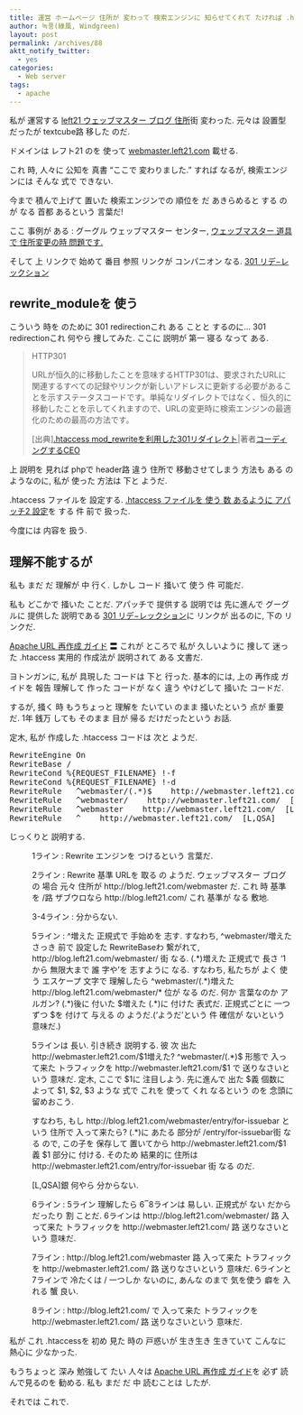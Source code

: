 ```yaml
---
title: 運営 ホームページ 住所が 変わって 検索エンジンに 知らせてくれて たければ .htaccess rewrite ruleを 使う
author: 녹풍(綠風, Windgreen)
layout: post
permalink: /archives/88
aktt_notify_twitter:
  - yes
categories:
  - Web server
tags:
  - apache
---
```

私が 運営する <a href="http://webmaster.left21.com/" target="_top">left21 ウェッブマスター ブログ 住所</a>街 変わった. 元々は 設置型だったが textcube路 移した のだ.

ドメインは レフト21 のを 使って <a href="http://webmaster.left21.com/" target="_top">webmaster.left21.com</a> 載せる.

これ 時, 人々に 公知を 真書 &#8220;ここで 変わりました.&#8221; すれば なるが, 検索エンジンには そんな 式で できない.

今まで 積んで上げて 置いた 検索エンジンでの 順位を だ あきらめると する のが なる 首都 あるという 言葉だ!

ここ 事例が ある : グーグル ウェッブマスター センター, <a href="http://www.google.com/support/forum/p/webmasters/thread?tid=5cb8dcd2fc6eb61c&hl=ko" target="_top">ウェッブマスター 道具で 住所変更の時 問題です.</a>

そして 上 リンクで 始めて 番目 参照 リンクが コンパニオン なる. <a href="http://www.google.com/support/webmasters/bin/answer.py?hl=kr&answer=93633" target="_top">301 リデ−レックション</a>

## rewrite_moduleを 使う

こういう 時を のために 301 redirectionこれ ある ことと するのに&#8230; 301 redirectionこれ 何やら 捜してみた. ここに 説明が 第一 寝る なって ある.

> HTTP301
> 
> URLが恒久的に移動したことを意味するHTTP301は、要求されたURLに関連するすべての記録やリンクが新しいアドレスに更新する必要があることを示すステータスコードです。単純なリダイレクトではなく、恒久的に移動したことを示してくれますので、URLの変更時に検索エンジンの最適化のための最高の方法です。
> 
> [出典][.htaccess mod_rewriteを利用した301リダイレクト][1]|著者[コーディングするCEO][2]

上 説明を 見れば phpで header路 違う 住所で 移動させてしまう 方法も ある の ようなのに, 私が 使った 方法は 下と ようだ.

.htaccess ファイルを 設定する. <a href="http://mytory.textcube.com/entry/%EC%95%84%ED%8C%8C%EC%B9%98-rewrite-module-%EC%BC%9C%EC%84%9C-htaccess-%ED%99%9C%EC%84%B1%ED%99%94%ED%95%98%EA%B8%B0%EC%9A%B0%EB%B6%84%ED%88%AC-%EA%B8%B0%EC%A4%80" target="_top">.htaccess ファイルを 使う 数 あるように アパッチ2 設定</a>を する 件 前で 扱った.

今度には 内容を 扱う.

## 理解不能するが

私も まだ だ 理解が 中 行く. しかし コード 掻いて 使う 件 可能だ.

私も どこかで 掻いた ことだ. アパッチで 提供する 説明では 先に進んで グーグルに 提供した 説明である <a href="http://www.google.com/support/webmasters/bin/answer.py?hl=kr&answer=93633" target="_top">301 リデ−レックション</a>に リンクが 出るのに, 下の リンクだ.

<a href="http://httpd.apache.org/docs/2.0/misc/rewriteguide.html" target="_top">Apache URL 再作成 ガイド</a> 〓 これが ところで 私が 久しいように 捜して 迷った .htaccess 実用的 作成法が 説明されて ある 文書だ.

ヨトンガンに, 私が 具現した コードは 下と 行った. 基本的には, 上の 再作成 ガイドを 報告 理解して 作った コードが なく 違う やけどして 掻いた コードだ.

するが, 掻く 時 もうちょっと 理解を たいてい のまま 掻いたという 点が 重要だ. 1年 銭万 しても そのまま 目が 帰る だけだったという お話.

定木, 私が 作成した .htaccess コードは 次と ようだ.

<pre class="brush:plain">RewriteEngine On
RewriteBase /
RewriteCond %{REQUEST_FILENAME} !-f
RewriteCond %{REQUEST_FILENAME} !-d
RewriteRule   ^webmaster/(.*)$    http://webmaster.left21.com/$1  [L,QSA]
RewriteRule   ^webmaster/    http://webmaster.left21.com/  [L,QSA]
RewriteRule   ^webmaster    http://webmaster.left21.com/  [L,QSA]
RewriteRule   ^    http://webmaster.left21.com/  [L,QSA]</pre>

じっくりと 説明する.

<p style="margin-left: 40px;">
  1ライン : Rewrite エンジンを つけるという 言葉だ.
</p>

<p style="margin-left: 40px;">
  2ライン : Rewrite 基準 URLを 取る の ようだ. ウェッブマスター ブログの 場合 元々 住所が http://blog.left21.com/webmaster だ. これ 時 基準を /路 ザブウロなら http://blog.left21.com/ これ 基準が なる 敷地.
</p>

<p style="margin-left: 40px;">
  3-4ライン : 分からない.
</p>

<p style="margin-left: 40px;">
  5ライン : ^増えた 正規式で 手始めを 志す. すなわち, ^webmaster/増えた さっき 前で 設定した RewriteBaseわ 繋がれて, http://blog.left21.com/webmaster/ 街 なる. (.*)増えた 正規式で 長さ &#8216;1から 無限大まで 誰 字や&#8217;を 志すように なる. すなわち, 私たちが よく 使う エスケープ 文字で 理解したら ^webmaster/(.*)増えた http://blog.left21.com/webmaster/* 位が なる のだ. 何か 言葉なのか アルガン? (.*)後に 付いた $増えた (.*)に 付けた 表式だ. 正規式ごとに 一つずつ $を 付けて 与える の ようだ.(&#8216;ようだ&#8217;という 件 確信が ないという 意味だ.)
</p>

<p style="margin-left: 40px;">
  5ラインは 長い. 引き続き 説明する. 彼 次 出た http://webmaster.left21.com/$1増えた? ^webmaster/(.*)$ 形態で 入って来た トラフィックを http://webmaster.left21.com/$1 で 送りなさいという 意味だ. 定木, ここで $1に 注目しよう. 先に進んで 出た $義 個数に よって $1, $2, $3 ような 式で これを 使って くれ なるという のを 念頭に留めおこう.
</p>

<p style="margin-left: 40px;">
  すなわち, もし http://blog.left21.com/webmaster/entry/for-issuebar という 住所で 入って来たら? (.*)に あたる 部分が /entry/for-issuebar街 なる ので, この子を 保存して 置いてから http://webmaster.left21.com/$1義 $1 部分に 付ける. そのため 結果的に 住所は http://webmaster.left21.com/entry/for-issuebar 街 なる のだ.
</p>

<p style="margin-left: 40px;">
  [L,QSA]銀 何やら 分からない.
</p>

<p style="margin-left: 40px;">
  6ライン : 5ライン 理解したら 6‾8ラインは 易しい. 正規式が ない だからだったり 割 ことだ. 6ラインは http://blog.left21.com/webmaster/ 路 入って来た トラフィックを http://webmaster.left21.com/ 路 送りなさいという 意味だ.
</p>

<p style="margin-left: 40px;">
  7ライン : http://blog.left21.com/webmaster 路 入って来た トラフィックを http://webmaster.left21.com/ 路 送りなさいという 意味だ. 6ラインと 7ラインで 冷たくは / 一つしか ないのに, あんな のまで 気を使う 癖を 入れる 蟹 良い.
</p>

<p style="margin-left: 40px;">
  8ライン : http://blog.left21.com/ で 入って来た トラフィックを http://webmaster.left21.com/ 路 送りなさいという 意味だ.
</p>

私が これ .htaccessを 初め 見た 時の 戸惑いが 生き生き 生きていて こんなに 熱心に 少なかった.

もうちょっと 深み 勉強して たい 人々は <a href="http://httpd.apache.org/docs/2.0/misc/rewriteguide.html" target="_top">Apache URL 再作成 ガイド</a>を 必ず 読んで見るのを 勧める. 私も まだ だ 中 読むことは したが.

それでは これで.

 [1]: http://blog.naver.com/b_feather/50155230749
 [2]: http://blog.naver.com/b_feather